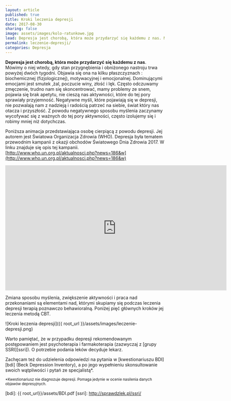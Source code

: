 ```yaml
---
layout: article
published: true
title: Kroki leczenia depresji
date: 2017-08-30
sharing: false
image: assets/images/kolo-ratunkowe.jpg
lead: Depresja jest chorobą, która może przydarzyć się każdemu z nas. Mówimy o niej wtedy, gdy stan przygnębienia i obniżonego nastroju trwa powyżej dwóch tygodni
permalink: leczenie-depresji/
categories: Depresja
---
```


**Depresja jest chorobą, która może przydarzyć się każdemu z nas**. Mówimy o niej wtedy, gdy stan przygnębienia i obniżonego
nastroju trwa powyżej dwóch tygodni. Objawia się ona na kilku płaszczyznach : biochemicznej (fizjologicznej), motywacyjnej
i emocjonalnej. Dominującymi emocjami jest smutek ,żal, poczucie winy, złość i lęk.  Często odczuwamy zmęczenie, trudno 
nam się skoncentrować, mamy problemy ze snem, pojawia się brak apetytu, nie cieszą nas aktywności, które do tej pory sprawiały 
przyjemność.  Negatywne myśli, które pojawiają się w depresji, nie pozwalają nam z nadzieją i radością patrzeć na siebie, 
świat który nas otacza i przyszłość.  Z powodu negatywnego sposobu myślenia zaczynamy wycofywać się z ważnych do tej pory 
aktywności, często izolujemy się i robimy mniej niż dotychczas. 

Poniższa animacja przedstawiająca osobę cierpiącą z powodu depresji. Jej autorem jest Światowa Organizacja Zdrowia (WHO). 
Depresja była tematem przewodnim kampanii z okazji obchodów Światowego Dnia Zdrowia 2017. W linku znajduje się opis
tej kampanii. [http://www.who.un.org.pl/aktualnosci.php?news=186&w](http://www.who.un.org.pl/aktualnosci.php?news=186&w)

<iframe width="700" height="395" src="https://www.youtube-nocookie.com/embed/d6_8eLGW9hg?rel=0" frameborder="0" allowfullscreen></iframe>

Zmiana sposobu myślenia, zwiększenie aktywności i praca nad przekonaniami  są elementami nad, którymi skupiamy się podczas 
leczenia depresji terapią poznawczo behawioralną. Poniżej pięć głównych kroków jej leczenia metodą CBT.

![Kroki leczenia depresji]({{ root_url }}/assets/images/leczenie-depresji.png)

Warto pamiętać, że w przypadku depresji rekomendowanym postępowaniem jest psychoterapia
i farmakoterapia (zazwyczaj z [grupy SSRI][ssri]). O potrzebie podania leków decyduje lekarz. 

Zachęcam też do udzielenia odpowiedzi na pytania w [kwestionariuszu BDI][bdi] (Beck Depression Inventory), a po jego wypełnieniu 
skonsultowanie swoich wątpliwości i pytań ze specjalistą*.

<span style="font-size: smaller">*Kwestionariusz <span class="u">nie diagnozuje depresji</span>. Pomaga jedynie w ocenie nasilenia danych objawów depresyjnych.</span>

[bdi]: {{ root_url}}/assets/BDI.pdf
[ssri]: http://sprawdzlek.pl/ssri/
